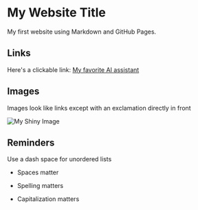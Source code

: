 # My Website Title 

My first website using Markdown and GitHub Pages.

## Links 

Here's a clickable link: [My favorite AI assistant](https://chat.openai.com/)

## Images

Images look like links except with an exclamation directly in front

![My Shiny Image](C:\Users\clayt\Downloads\0_7VyEZgzwUhQMeBqb.jpg)

## Reminders

Use a dash space for unordered lists

- Spaces matter

- Spelling matters

- Capitalization matters
